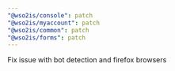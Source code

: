```yaml
---
"@wso2is/console": patch
"@wso2is/myaccount": patch
"@wso2is/common": patch
"@wso2is/forms": patch
---
```


Fix issue with bot detection and firefox browsers
